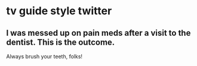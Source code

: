 # tv guide style twitter #

## I was messed up on pain meds after a visit to the dentist. This is the outcome. ##

Always brush your teeth, folks!

